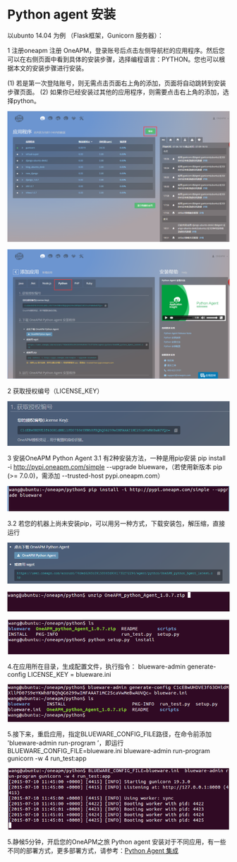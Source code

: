 # Python agent 安装
以ubunto 14.04 为例 （Flask框架，Gunicorn 服务器）：
 
1 注册oneapm
注册 OneAPM，登录账号后点击左侧导航栏的应用程序。然后您可以在右侧页面中看到具体的安装步骤，选择编程语言：PYTHON。您也可以根据本文的安装步骤进行安装。

(1) 若是第一次登陆账号，则无需点击页面右上角的添加，页面将自动跳转到安装步骤页面。
(2) 如果你已经安装过其他的应用程序，则需要点击右上角的添加，选择python。

![](/images/py1.png)

![](/images/py2.png)

2 获取授权编号（LICENSE_KEY）

![](/images/py3.png)

3 安装OneAPM Python Agent
3.1 有2种安装方法，一种是用pip安装 pip install -i http://pypi.oneapm.com/simple --upgrade blueware，（若使用新版本 pip (>= 7.0.0)，需添加 --trusted-host pypi.oneapm.com）

![](/images/py4.png)

3.2 若您的机器上尚未安装pip，可以用另一种方式，下载安装包，解压缩，直接运行

![](/images/py5.png)

![](/images/py6.png)

![](/images/py7.png)

4.在应用所在目录，生成配置文件，执行指令： blueware-admin generate-config LICENSE_KEY = blueware.ini 

![](/images/py8.png)

5.接下来，重启应用，指定BLUEWARE_CONFIG_FILE路径，在命令前添加 'blueware-admin  run-program ’，即运行 BLUEWARE_CONFIG_FILE=blueware.ini  blueware-admin run-program gunicorn  -w 4 run_test:app

![](/images/py9.png)

5.静候5分钟，开启您的OneAPM之旅
Python  agent  安装对于不同应用，有一些不同的部署方式，更多部署方式，请参考：[Python Agent 集成][10]



  [10]: https://oneapm.kf5.com/posts/view/43714